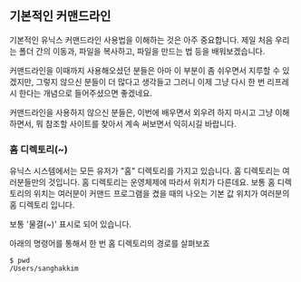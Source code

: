 ## 기본적인 커맨드라인

기본적인 유닉스 커맨드라인 사용법을 이해하는 것은 아주 중요합니다.
제일 처음 우리는 폴더 간의 이동과, 파일을 복사하고, 파일을 만드는 법 등을 배워보겠습니다.

커맨드라인을 이때까지 사용해오셨던 분들은 아마 이 부분이 좀 쉬우면서 지루할 수 있겠지만,
그렇지 않으신 분들이 더 많다고 생각들고 그러니 이제 그냥 다시 한 번 리프레시 한다는 개념으로
들어주셨으면 좋겠네요.

커맨드라인을 사용하지 않으신 분들은, 이번에 배우면서 외우려 하지 마시고 그냥 이해하면서,
뭐 참조할 사이트를 찾아서 계속 써보면서 익히시길 바랍니다.

### 홈 디렉토리(~)

유닉스 시스템에서는 모든 유저가 "홈" 디렉토리를 가지고 있습니다. 홈 디렉토리는
여러분들만의 것입니다. 홈 디렉토리는 운영체제에 따라서 위치가 다른데요. 보통 홈 디렉토리의 위치는
여러분이 커맨드 프로그램을 켰을 때의 나오는 기본 값 위치가 여러분의 홈 디렉토리 입니다.

보통 '물결(~)' 표시로 되어 있습니다.

아래의 명령어를 통해서 한 번 홈 디렉토리의 경로를 살펴보죠

```shell
$ pwd
/Users/sanghakkim
```


